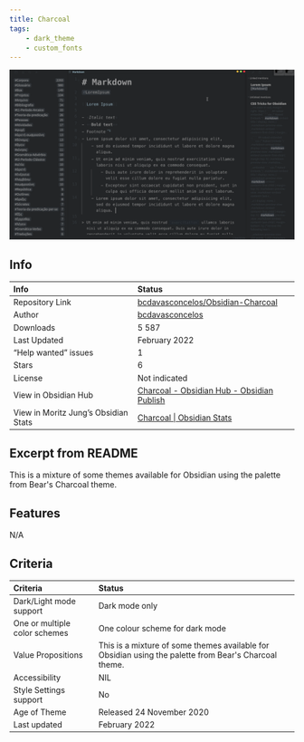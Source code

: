 ```yaml
---
title: Charcoal
tags:
    - dark_theme
    - custom_fonts
---
```


<img src="https://raw.githubusercontent.com/bcdavasconcelos/Obsidian-Charcoal/refs/heads/master/charcoal.png">

## Info
| Info | Status |
| :--- | :--- |
| Repository Link | [bcdavasconcelos/Obsidian-Charcoal](https://github.com/bcdavasconcelos/Obsidian-Charcoal) |
| Author | [bcdavasconcelos](https://github.com/bcdavasconcelos) |
| Downloads | 5 587 |
| Last Updated | February 2022 |
| “Help wanted” issues | 1 |
| Stars | 6 |
| License | Not indicated |
| View in Obsidian Hub | [Charcoal \- Obsidian Hub \- Obsidian Publish](https://publish.obsidian.md/hub/02+-+Community+Expansions/02.05+All+Community+Expansions/Themes/Charcoal) |
| View in Moritz Jung’s Obsidian Stats | [Charcoal \| Obsidian Stats](https://www.moritzjung.dev/obsidian-stats/themes/charcoal/) |

## Excerpt from README
This is a mixture of some themes available for Obsidian using the palette from Bear's Charcoal theme.

## Features
N/A

## Criteria
| Criteria | Status | 
| :--- | :--- | 
| Dark/Light mode support | Dark mode only | 
| One or multiple color schemes | One colour scheme for dark mode | 
| Value Propositions | This is a mixture of some themes available for Obsidian using the palette from Bear's Charcoal theme.  |
| Accessibility | NIL | 
| Style Settings support | No | 
| Age of Theme | Released 24 November 2020 | 
| Last updated | February 2022 | 